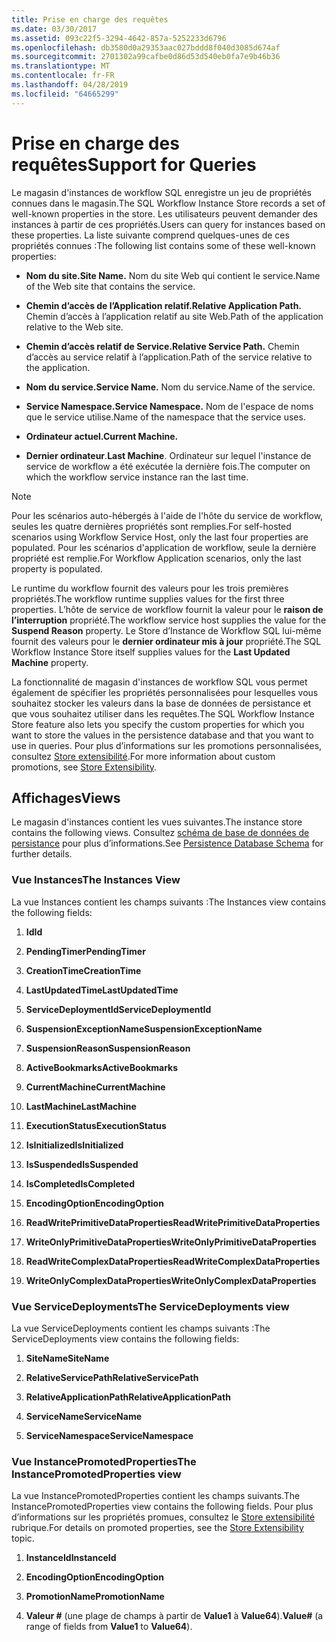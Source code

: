 ```yaml
---
title: Prise en charge des requêtes
ms.date: 03/30/2017
ms.assetid: 093c22f5-3294-4642-857a-5252233d6796
ms.openlocfilehash: db3580d0a29353aac027bddd8f040d3085d674af
ms.sourcegitcommit: 2701302a99cafbe0d86d53d540eb0fa7e9b46b36
ms.translationtype: MT
ms.contentlocale: fr-FR
ms.lasthandoff: 04/28/2019
ms.locfileid: "64665299"
---
```

# <a name="support-for-queries"></a><span data-ttu-id="1a78e-102">Prise en charge des requêtes</span><span class="sxs-lookup"><span data-stu-id="1a78e-102">Support for Queries</span></span>
<span data-ttu-id="1a78e-103">Le magasin d'instances de workflow SQL enregistre un jeu de propriétés connues dans le magasin.</span><span class="sxs-lookup"><span data-stu-id="1a78e-103">The SQL Workflow Instance Store records a set of well-known properties in the store.</span></span> <span data-ttu-id="1a78e-104">Les utilisateurs peuvent demander des instances à partir de ces propriétés.</span><span class="sxs-lookup"><span data-stu-id="1a78e-104">Users can query for instances based on these properties.</span></span> <span data-ttu-id="1a78e-105">La liste suivante comprend quelques-unes de ces propriétés connues :</span><span class="sxs-lookup"><span data-stu-id="1a78e-105">The following list contains some of these well-known properties:</span></span>  
  
- <span data-ttu-id="1a78e-106">**Nom du site.**</span><span class="sxs-lookup"><span data-stu-id="1a78e-106">**Site Name.**</span></span> <span data-ttu-id="1a78e-107">Nom du site Web qui contient le service.</span><span class="sxs-lookup"><span data-stu-id="1a78e-107">Name of the Web site that contains the service.</span></span>  
  
- <span data-ttu-id="1a78e-108">**Chemin d’accès de l’Application relatif.**</span><span class="sxs-lookup"><span data-stu-id="1a78e-108">**Relative Application Path.**</span></span> <span data-ttu-id="1a78e-109">Chemin d’accès à l’application relatif au site Web.</span><span class="sxs-lookup"><span data-stu-id="1a78e-109">Path of the application relative to the Web site.</span></span>  
  
- <span data-ttu-id="1a78e-110">**Chemin d’accès relatif de Service.**</span><span class="sxs-lookup"><span data-stu-id="1a78e-110">**Relative Service Path.**</span></span> <span data-ttu-id="1a78e-111">Chemin d’accès au service relatif à l’application.</span><span class="sxs-lookup"><span data-stu-id="1a78e-111">Path of the service relative to the application.</span></span>  
  
- <span data-ttu-id="1a78e-112">**Nom du service.**</span><span class="sxs-lookup"><span data-stu-id="1a78e-112">**Service Name.**</span></span> <span data-ttu-id="1a78e-113">Nom du service.</span><span class="sxs-lookup"><span data-stu-id="1a78e-113">Name of the service.</span></span>  
  
- <span data-ttu-id="1a78e-114">**Service Namespace.**</span><span class="sxs-lookup"><span data-stu-id="1a78e-114">**Service Namespace.**</span></span> <span data-ttu-id="1a78e-115">Nom de l'espace de noms que le service utilise.</span><span class="sxs-lookup"><span data-stu-id="1a78e-115">Name of the namespace that the service uses.</span></span>  
  
- <span data-ttu-id="1a78e-116">**Ordinateur actuel.**</span><span class="sxs-lookup"><span data-stu-id="1a78e-116">**Current Machine.**</span></span>  
  
- <span data-ttu-id="1a78e-117">**Dernier ordinateur**.</span><span class="sxs-lookup"><span data-stu-id="1a78e-117">**Last Machine**.</span></span> <span data-ttu-id="1a78e-118">Ordinateur sur lequel l'instance de service de workflow a été exécutée la dernière fois.</span><span class="sxs-lookup"><span data-stu-id="1a78e-118">The computer on which the workflow service instance ran the last time.</span></span>  
  
> [!NOTE]
>  <span data-ttu-id="1a78e-119">Pour les scénarios auto-hébergés à l'aide de l'hôte du service de workflow, seules les quatre dernières propriétés sont remplies.</span><span class="sxs-lookup"><span data-stu-id="1a78e-119">For self-hosted scenarios using Workflow Service Host, only the last four properties are populated.</span></span> <span data-ttu-id="1a78e-120">Pour les scénarios d'application de workflow, seule la dernière propriété est remplie.</span><span class="sxs-lookup"><span data-stu-id="1a78e-120">For Workflow Application scenarios, only the last property is populated.</span></span>  
  
 <span data-ttu-id="1a78e-121">Le runtime du workflow fournit des valeurs pour les trois premières propriétés.</span><span class="sxs-lookup"><span data-stu-id="1a78e-121">The workflow runtime supplies values for the first three properties.</span></span> <span data-ttu-id="1a78e-122">L’hôte de service de workflow fournit la valeur pour le **raison de l’interruption** propriété.</span><span class="sxs-lookup"><span data-stu-id="1a78e-122">The workflow service host supplies the value for the **Suspend Reason** property.</span></span> <span data-ttu-id="1a78e-123">Le Store d’Instance de Workflow SQL lui-même fournit des valeurs pour le **dernier ordinateur mis à jour** propriété.</span><span class="sxs-lookup"><span data-stu-id="1a78e-123">The SQL Workflow Instance Store itself supplies values for the **Last Updated Machine** property.</span></span>  
  
 <span data-ttu-id="1a78e-124">La fonctionnalité de magasin d'instances de workflow SQL vous permet également de spécifier les propriétés personnalisées pour lesquelles vous souhaitez stocker les valeurs dans la base de données de persistance et que vous souhaitez utiliser dans les requêtes.</span><span class="sxs-lookup"><span data-stu-id="1a78e-124">The SQL Workflow Instance Store feature also lets you specify the custom properties for which you want to store the values in the persistence database and that you want to use in queries.</span></span> <span data-ttu-id="1a78e-125">Pour plus d’informations sur les promotions personnalisées, consultez [Store extensibilité](store-extensibility.md).</span><span class="sxs-lookup"><span data-stu-id="1a78e-125">For more information about custom promotions, see [Store Extensibility](store-extensibility.md).</span></span>  
  
## <a name="views"></a><span data-ttu-id="1a78e-126">Affichages</span><span class="sxs-lookup"><span data-stu-id="1a78e-126">Views</span></span>  
 <span data-ttu-id="1a78e-127">Le magasin d'instances contient les vues suivantes.</span><span class="sxs-lookup"><span data-stu-id="1a78e-127">The instance store contains the following views.</span></span> <span data-ttu-id="1a78e-128">Consultez [schéma de base de données de persistance](persistence-database-schema.md) pour plus d’informations.</span><span class="sxs-lookup"><span data-stu-id="1a78e-128">See [Persistence Database Schema](persistence-database-schema.md) for further details.</span></span>  
  
### <a name="the-instances-view"></a><span data-ttu-id="1a78e-129">Vue Instances</span><span class="sxs-lookup"><span data-stu-id="1a78e-129">The Instances View</span></span>  
 <span data-ttu-id="1a78e-130">La vue Instances contient les champs suivants :</span><span class="sxs-lookup"><span data-stu-id="1a78e-130">The Instances view contains the following fields:</span></span>  
  
1. <span data-ttu-id="1a78e-131">**Id**</span><span class="sxs-lookup"><span data-stu-id="1a78e-131">**Id**</span></span>  
  
2. <span data-ttu-id="1a78e-132">**PendingTimer**</span><span class="sxs-lookup"><span data-stu-id="1a78e-132">**PendingTimer**</span></span>  
  
3. <span data-ttu-id="1a78e-133">**CreationTime**</span><span class="sxs-lookup"><span data-stu-id="1a78e-133">**CreationTime**</span></span>  
  
4. <span data-ttu-id="1a78e-134">**LastUpdatedTime**</span><span class="sxs-lookup"><span data-stu-id="1a78e-134">**LastUpdatedTime**</span></span>  
  
5. <span data-ttu-id="1a78e-135">**ServiceDeploymentId**</span><span class="sxs-lookup"><span data-stu-id="1a78e-135">**ServiceDeploymentId**</span></span>  
  
6. <span data-ttu-id="1a78e-136">**SuspensionExceptionName**</span><span class="sxs-lookup"><span data-stu-id="1a78e-136">**SuspensionExceptionName**</span></span>  
  
7. <span data-ttu-id="1a78e-137">**SuspensionReason**</span><span class="sxs-lookup"><span data-stu-id="1a78e-137">**SuspensionReason**</span></span>  
  
8. <span data-ttu-id="1a78e-138">**ActiveBookmarks**</span><span class="sxs-lookup"><span data-stu-id="1a78e-138">**ActiveBookmarks**</span></span>  
  
9. <span data-ttu-id="1a78e-139">**CurrentMachine**</span><span class="sxs-lookup"><span data-stu-id="1a78e-139">**CurrentMachine**</span></span>  
  
10. <span data-ttu-id="1a78e-140">**LastMachine**</span><span class="sxs-lookup"><span data-stu-id="1a78e-140">**LastMachine**</span></span>  
  
11. <span data-ttu-id="1a78e-141">**ExecutionStatus**</span><span class="sxs-lookup"><span data-stu-id="1a78e-141">**ExecutionStatus**</span></span>  
  
12. <span data-ttu-id="1a78e-142">**IsInitialized**</span><span class="sxs-lookup"><span data-stu-id="1a78e-142">**IsInitialized**</span></span>  
  
13. <span data-ttu-id="1a78e-143">**IsSuspended**</span><span class="sxs-lookup"><span data-stu-id="1a78e-143">**IsSuspended**</span></span>  
  
14. <span data-ttu-id="1a78e-144">**IsCompleted**</span><span class="sxs-lookup"><span data-stu-id="1a78e-144">**IsCompleted**</span></span>  
  
15. <span data-ttu-id="1a78e-145">**EncodingOption**</span><span class="sxs-lookup"><span data-stu-id="1a78e-145">**EncodingOption**</span></span>  
  
16. <span data-ttu-id="1a78e-146">**ReadWritePrimitiveDataProperties**</span><span class="sxs-lookup"><span data-stu-id="1a78e-146">**ReadWritePrimitiveDataProperties**</span></span>  
  
17. <span data-ttu-id="1a78e-147">**WriteOnlyPrimitiveDataProperties**</span><span class="sxs-lookup"><span data-stu-id="1a78e-147">**WriteOnlyPrimitiveDataProperties**</span></span>  
  
18. <span data-ttu-id="1a78e-148">**ReadWriteComplexDataProperties**</span><span class="sxs-lookup"><span data-stu-id="1a78e-148">**ReadWriteComplexDataProperties**</span></span>  
  
19. <span data-ttu-id="1a78e-149">**WriteOnlyComplexDataProperties**</span><span class="sxs-lookup"><span data-stu-id="1a78e-149">**WriteOnlyComplexDataProperties**</span></span>  
  
### <a name="the-servicedeployments-view"></a><span data-ttu-id="1a78e-150">Vue ServiceDeployments</span><span class="sxs-lookup"><span data-stu-id="1a78e-150">The ServiceDeployments view</span></span>  
 <span data-ttu-id="1a78e-151">La vue ServiceDeployments contient les champs suivants :</span><span class="sxs-lookup"><span data-stu-id="1a78e-151">The ServiceDeployments view contains the following fields:</span></span>  
  
1. <span data-ttu-id="1a78e-152">**SiteName**</span><span class="sxs-lookup"><span data-stu-id="1a78e-152">**SiteName**</span></span>  
  
2. <span data-ttu-id="1a78e-153">**RelativeServicePath**</span><span class="sxs-lookup"><span data-stu-id="1a78e-153">**RelativeServicePath**</span></span>  
  
3. <span data-ttu-id="1a78e-154">**RelativeApplicationPath**</span><span class="sxs-lookup"><span data-stu-id="1a78e-154">**RelativeApplicationPath**</span></span>  
  
4. <span data-ttu-id="1a78e-155">**ServiceName**</span><span class="sxs-lookup"><span data-stu-id="1a78e-155">**ServiceName**</span></span>  
  
5. <span data-ttu-id="1a78e-156">**ServiceNamespace**</span><span class="sxs-lookup"><span data-stu-id="1a78e-156">**ServiceNamespace**</span></span>  
  
### <a name="the-instancepromotedproperties-view"></a><span data-ttu-id="1a78e-157">Vue InstancePromotedProperties</span><span class="sxs-lookup"><span data-stu-id="1a78e-157">The InstancePromotedProperties view</span></span>  
 <span data-ttu-id="1a78e-158">La vue InstancePromotedProperties contient les champs suivants.</span><span class="sxs-lookup"><span data-stu-id="1a78e-158">The InstancePromotedProperties view contains the following fields.</span></span> <span data-ttu-id="1a78e-159">Pour plus d’informations sur les propriétés promues, consultez le [Store extensibilité](store-extensibility.md) rubrique.</span><span class="sxs-lookup"><span data-stu-id="1a78e-159">For details on promoted properties, see the [Store Extensibility](store-extensibility.md) topic.</span></span>  
  
1. <span data-ttu-id="1a78e-160">**InstanceId**</span><span class="sxs-lookup"><span data-stu-id="1a78e-160">**InstanceId**</span></span>  
  
2. <span data-ttu-id="1a78e-161">**EncodingOption**</span><span class="sxs-lookup"><span data-stu-id="1a78e-161">**EncodingOption**</span></span>  
  
3. <span data-ttu-id="1a78e-162">**PromotionName**</span><span class="sxs-lookup"><span data-stu-id="1a78e-162">**PromotionName**</span></span>  
  
4. <span data-ttu-id="1a78e-163">**Valeur #** (une plage de champs à partir de **Value1** à **Value64**).</span><span class="sxs-lookup"><span data-stu-id="1a78e-163">**Value#** (a range of fields from **Value1** to **Value64**).</span></span>
